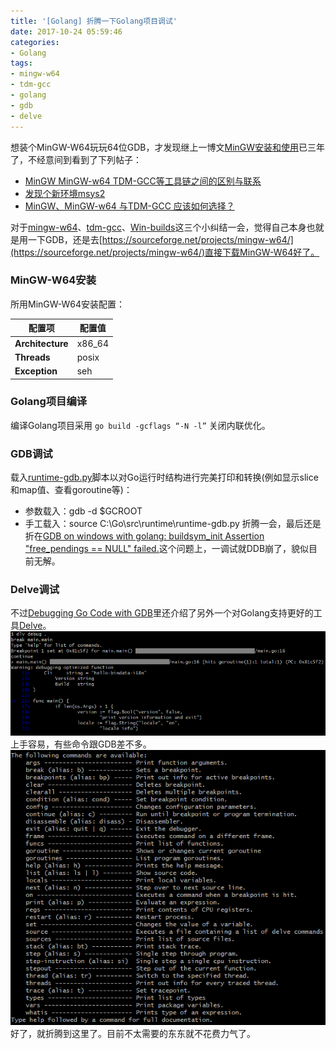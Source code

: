 ```yaml
---
title: '[Golang] 折腾一下Golang项目调试'
date: 2017-10-24 05:59:46
categories: 
- Golang
tags: 
- mingw-w64
- tdm-gcc
- golang
- gdb
- delve
---
```

想装个MinGW-W64玩玩64位GDB，才发现继上一博文[MinGW安装和使用](/post/mingw安装和使用)已三年了，不经意间到看到了下列帖子：
- [MinGW MinGW-w64 TDM-GCC等工具链之间的区别与联系](http://blog.csdn.net/crazycoder8848/article/details/25164471)
- [发现个新环境msys2](http://i.rexdf.org/blog/2015/04/04/fa-xian-ge-xin-huan-jing-msys2/)
- [MinGW、MinGW-w64 与TDM-GCC 应该如何选择？](https://www.zhihu.com/question/39952667)

对于[mingw-w64](http://mingw-w64.org)、[tdm-gcc](http://tdm-gcc.tdragon.net/)、[Win-builds](http://win-builds.org/)这三个小纠结一会，觉得自己本身也就是用一下GDB，还是去[https://sourceforge.net/projects/mingw-w64/](https://sourceforge.net/projects/mingw-w64/)直接下载MinGW-W64好了。

### MinGW-W64安装

所用MinGW-W64安装配置：

| 配置项 | 配置值 |
| - | - |
| **Architecture** | x86_64 |
| **Threads** | posix |
| **Exception** | seh |

### Golang项目编译

编译Golang项目采用 `go build -gcflags “-N -l”` 关闭内联优化。

### GDB调试

载入[runtime-gdb.py](https://golang.org/src/runtime/runtime-gdb.py)脚本以对Go运行时结构进行完美打印和转换(例如显示slice和map值、查看goroutine等)：
- 参数载入：gdb -d $GCROOT
- 手工载入：source C:\Go\src\runtime\runtime-gdb.py
折腾一会，最后还是折在[GDB on windows with golang: buildsym_init Assertion "free_pendings == NULL" failed.](https://sourceware.org/bugzilla/show_bug.cgi?id=18624)这个问题上，一调试就DDB崩了，貌似目前无解。

### Delve调试

不过[Debugging Go Code with GDB](https://golang.org/doc/gdb)里还介绍了另外一个对Golang支持更好的工具[Delve](https://github.com/derekparker/delve)。![delve](/images/2017/10/delve.png) 上手容易，有些命令跟GDB差不多。![delve commands](/images/2017/10/delveCmds.png) 好了，就折腾到这里了。目前不太需要的东东就不花费力气了。



